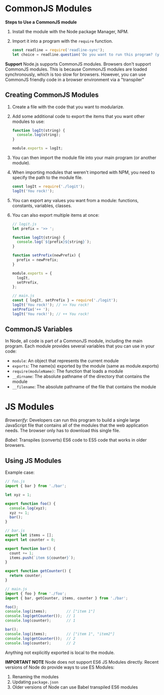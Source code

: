 # CommonJS Modules

**Steps to Use a CommonJS module**
1. Install the module with the Node package Manager, NPM.
2. Import it into a program with the `require` function.

    ```javascript
    const readline = require('readline-sync');
    let choice = readline.question('Do you want to run this program? (y/n)');
    ```

**Support**
Node.js supports CommonJS modules.
Browsers don't support CommonJS modules.
  This is because CommonJS modules are loaded synchronously, which is too slow for browsers.
  However, you can use CommonJS friendly code in a browser environment via a "transpiler"

## Creating CommonJS Modules

1. Create a file with the code that you want to modularize.
2. Add some additional code to export the items that you want other modules to use:

    ```javascript
    function logIt(string) {
      console.log(string);
    }

    module.exports = logIt;
    ```
3. You can then import the module file into your main program (or another module).
4. When importing modules that weren't imported with NPM, you need to specify the path to the module file.

    ```javascript
    const logIt = require('./logit');
    logIt('You rock!');
    ```

5. You can export any values you want from a module: functions, constants, variables, classes.
6. You can also export multiple items at once:

    ```javascript
    // logit.js
    let prefix = '>> ';

    function logIt(string) {
      console.log(`${prefix}${string}`);
    }

    function setPrefix(newPrefix) {
      prefix = newPrefix;
    }

    module.exports = {
      logIt,
      setPrefix,
    };
    ```

    ```javascript
    // main.js
    const { logIt, setPrefix } = require('./logit');
    logIt('You rock!'); // >> You rock!
    setPrefix('++ ');
    logIt('You rock!'); // ++ You rock!
    ```

## CommonJS Variables

In Node, all code is part of a CommonJS module, including the main program.
Each module provides several variables that you can use in your code:

- `module`: An object that represents the current module
- `exports`: The name(s) exported by the module (same as module.exports)
- `require(moduleName)`: The function that loads a module
- `__dirname`: The absolute pathname of the directory that contains the module
- `__filename`: The absolute pathname of the file that contains the module


# JS Modules

*Browserify*: Developers can run this program to build a single large JavaScript file that contains all of the modules that the web application needs. The browser only has to download this single file.

*Babel*: Transpiles (converts) ES6 code to ES5 code that works in older browsers.

## Using JS Modules

Example case:
  ```javascript
  // foo.js
  import { bar } from './bar';

  let xyz = 1;

  export function foo() {
    console.log(xyz);
    xyz += 1;
    bar();
  }
  ```

  ```javascript
  // bar.js
  export let items = [];
  export let counter = 0;

  export function bar() {
    count += 1;
    items.push(`item ${counter}`);
  }

  export function getCounter() {
    return counter;
  }
  ```

  ```javascript
  // main.js
  import { foo } from './foo';
  import { bar, getCounter, items, counter } from './bar';

  foo();
  console.log(items);         // ["item 1"]
  console.log(getCounter());  // 1
  console.log(counter);       // 1

  bar();
  console.log(items);         // ["item 1", "item2"]
  console.log(getCounter());  // 2
  console.log(counter);       // 2
  ```

Anything not explicitly exported is local to the module.

**IMPORTANT NOTE**
Node does not support ES6 JS Modules directly.
Recent versions of Node do provide ways to use ES Modules:
  1. Renaming the modules
  2. Updating `package.json`
  3. Older versions of Node can use Babel transpiled ES6 modules
